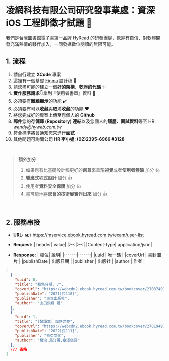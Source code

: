 # 凌網科技有限公司研究發事業處：資深 iOS 工程師徵才試題 🚀

我們是台灣圖書館電子書第一品牌 HyRead 的研發團隊，歡迎有自信、對軟體開發充滿熱情的夥伴加入，一同發掘數位閱讀的無限可能。

## 1. 流程

1. 請自行建立 **XCode** 專案
2. 這裡有一個基礎 [Figma](https://www.figma.com/file/4aAUNkjFEd8q5RF1zbzCrI/HyRead?node-id=0%3A1) 設計稿 👋
3. 請您盡可能的建立一個**好的架構**、**乾淨的代碼** ✨
4. **實作服務請求**👇拿到『使用者書單』資料 📕
5. 必須要有**離線顯示**的功能 ✔️
6. 必須要有可以**收藏**與**取消收藏**的功能 ❤️
7. 將您完成好的專案上傳至您個人的 **Github**
8. **郵件**您的**存儲庫 (Repository) 連結**以及您個人的**履歷、面試資料**等至 HR: *wendy@hyweb.com.tw*
9. 符合標準將會通知您來進行**面試**
10. 其他問題可詢問公司 **HR 李小姐: (02)2395-6966 #3128**

<br>

> **額外加分**
> 1. 如果您有比基礎設計稿更好的**創意**來呈現**視覺**或者**使用者體驗** 加分 👍
> 2. **響應式程式設計** 加分 👍
> 3. 使用者**資料安全保護** 加分 👍
> 4. 盡可能地將**您會的技術展實作出來** 加分 👍

<br>

## 2. 服務串接

- **URL:**
    **`GET`**  https://mservice.ebook.hyread.com.tw/exam/user-list

- **Request:**
    | header|  value|
    |:--:|:--:|
    |Content-type| application/json|

- **Response:**
    | 欄位|  說明|
    |:-----:|:-----:|
    |uuid |  唯一碼 |
    |coverUrl |  書封圖片 |
    |publishDate |  出版日期 |
    |publisher |  出版社 |
    |author |  作者 |

```json
[
  {
    "uuid": 0,
    "title": "藍色時期. 7",
    "coverUrl": "https://webcdn2.ebook.hyread.com.tw/bookcover/270374978957267916620215022111051.jpg",
    "publishDate": "2021[民110]",
    "publisher": "東立出版社",
    "author": "山口飛翔 著"
  },
  {
    "uuid": 1,
    "title": "[試讀本] 熾熱之夢",
    "coverUrl": "https://webcdn2.ebook.hyread.com.tw/bookcover/278194978986319625920223411010153.jpg",
    "publishDate": "2022[民111]",
    "publisher": "蓋亞文化",
    "author": "喬治.馬汀著;章澤儀譯"
  },
  /// 省略
]
```
